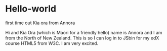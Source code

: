 # Hello-world
first time out Kia ora from Annora


Hi and Kia Ora (which is Maori for a friendly hello) name is Annora and I am from the North of New Zealand.
This is so I can log in to JSbin for my edX course HTML5 from W3C.  I am very excited.
